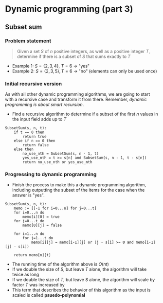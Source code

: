 # Dynamic programming (part 3)

## Subset sum

### Problem statement

> Given a set $S$ of $n$ positive integers, as well as a positive integer $T$, determine if there is a subset of $S$ that sums exactly to $T$

- Example 1: $S = \{ 2, 3, 4\} ,\ T= 6$ -> "yes"
- Example 2: $S = \{2, 3, 5 \} ,\, T = 6$ -> "no" (elements can only be used once)

### Initial recursive version

As with all other dynamic programming algorithms, we are going to start with a recursive case and transform it from there. Remember, *dynamic programming is about smart recursion*.

- Find a recursive algorithm to determine if a subset of the first $n$ values in the input field adds up to $T$

```
SubsetSum(s, n, t):
    if t == 0 then
        return true
    else if n == 0 then
        return false
    else then
        no_use_nth = SubsetSum(s, n - 1, t)
        yes_use_nth = t >= s[n] and SubsetSum(s, n - 1, t - s[n])
        return no_use_nth or yes_use_nth
```

### Progressing to dynamic programming

- Finish the process to make this a dynamic programming algorithm, including outputting the subset of the items for the case when the answer is "yes".

```
SubsetSum(s, n, t):
    memo := [[-1 for i=0...n] for j=0...t]
    for i=0...n do
        memo[i][0] = true
    for j=0...t do
        memo[0][j] = false

    for i=1...n do
        for j=1...t do
            memo[i][j] = memo[i-1][j] or (j - s[i] >= 0 and memo[i-1][j] - s[i])

    return memo[n][t]
```

- The running time of the algorithm above is $O(nt)$
- If we double the size of $S$, but leave $T$ alone, the algorithm will take twice as long
- If we double the size of $T$, but leave $S$ alone, the algorithm will scale by factor $T$ was increased by
- This term that describes the behavior of this algorithm as the input is scaled is called **psuedo-polynomial**